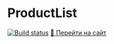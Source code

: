 # ProductList

[![Build status](https://ci.appveyor.com/api/projects/status/github/Semen2298/ahj-3-forms?svg=true)](https://ci.appveyor.com/project/Semen2298/ahj-3-forms)
[🔗 Перейти на сайт](https://Semen2298.github.io/ahj-3-forms/)
